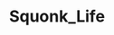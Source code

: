 ---
title: Squonk_Life
crosslinks:
- electronic_cigarette
- Authentic_Vapeporn
- OpenPV
- ecigclassifieds
- Coilporn
- Vaping
- PVcommission
---